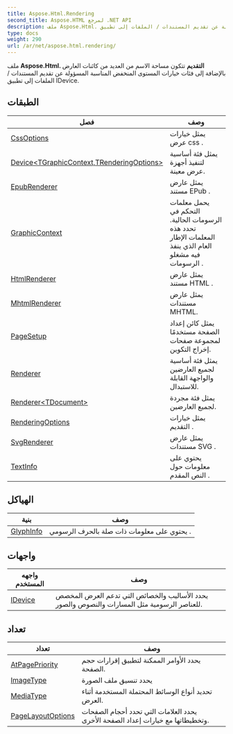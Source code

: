 ```yaml
---
title: Aspose.Html.Rendering
second_title: Aspose.HTML لمرجع .NET API
description: ملف Aspose.Html. التقديم تتكون مساحة الاسم من العديد من كائنات العارض بالإضافة إلى فئات خيارات المستوى المنخفض المناسبة المسؤولة عن تقديم المستندات / الملفات إلى تطبيق IDevice.
type: docs
weight: 290
url: /ar/net/aspose.html.rendering/
---
```

ملف **Aspose.Html. التقديم** تتكون مساحة الاسم من العديد من كائنات العارض بالإضافة إلى فئات خيارات المستوى المنخفض المناسبة المسؤولة عن تقديم المستندات / الملفات إلى تطبيق IDevice.

## الطبقات

| فصل | وصف |
| --- | --- |
| [CssOptions](./cssoptions/) | يمثل خيارات عرض css . |
| [Device&lt;TGraphicContext,TRenderingOptions&gt;](./device-2/) | يمثل فئة أساسية لتنفيذ أجهزة عرض معينة. |
| [EpubRenderer](./epubrenderer/) | يمثل عارض مستند EPub . |
| [GraphicContext](./graphiccontext/) | يحمل معلمات التحكم في الرسومات الحالية. تحدد هذه المعلمات الإطار العام الذي ينفذ فيه مشغلو الرسومات . |
| [HtmlRenderer](./htmlrenderer/) | يمثل عارض مستند HTML . |
| [MhtmlRenderer](./mhtmlrenderer/) | يمثل عارض مستندات MHTML. |
| [PageSetup](./pagesetup/) | يمثل كائن إعداد الصفحة مستخدمًا لمجموعة صفحات إخراج التكوين. |
| [Renderer](./renderer/) | يمثل فئة أساسية لجميع العارضين والواجهة القابلة للاستبدال. |
| [Renderer&lt;TDocument&gt;](./renderer-1/) | يمثل فئة مجردة لجميع العارضين. |
| [RenderingOptions](./renderingoptions/) | يمثل خيارات التقديم . |
| [SvgRenderer](./svgrenderer/) | يمثل عارض مستندات SVG . |
| [TextInfo](./textinfo/) | يحتوي على معلومات حول النص المقدم . |
## الهياكل

| بنية | وصف |
| --- | --- |
| [GlyphInfo](./glyphinfo/) | يحتوي على معلومات ذات صلة بالحرف الرسومي . |
## واجهات

| واجهه المستخدم | وصف |
| --- | --- |
| [IDevice](./idevice/) | يحدد الأساليب والخصائص التي تدعم العرض المخصص للعناصر الرسومية مثل المسارات والنصوص والصور. |
## تعداد

| تعداد | وصف |
| --- | --- |
| [AtPagePriority](./atpagepriority/) | يحدد الأوامر الممكنة لتطبيق إقرارات حجم الصفحة. |
| [ImageType](./imagetype/) | يحدد تنسيق ملف الصورة |
| [MediaType](./mediatype/) | تحديد أنواع الوسائط المحتملة المستخدمة أثناء العرض. |
| [PageLayoutOptions](./pagelayoutoptions/) | يحدد العلامات التي تحدد أحجام الصفحات وتخطيطاتها مع خيارات إعداد الصفحة الأخرى. |


